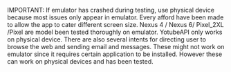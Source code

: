 IMPORTANT: If emulator has crashed during testing, use physical device because most issues only appear in emulator. 
Every afford have been made to allow the app to cater different screen size. Nexus 4 / Nexus 6/ Pixel_2XL /Pixel are model been tested thoroughly on emulator.
YotubeAPI only works on physical device.
There are also several intents for directing user to browse the web and sending email and messages. These might not work on emulator since it requires certain application to be installed. However these can work on physical devices and has been tested.



